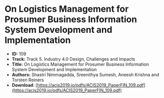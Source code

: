 # On Logistics Management for Prosumer Business Information System Development and Implementation

- **ID:** 109
- **Track:** Track 5. Industry 4.0 Design, Challenges and Impacts
- **Title:** On Logistics Management for Prosumer Business Information System Development and Implementation
- **Authors:** Shastri Nimmagadda, Sreenithya Sumesh, Aneesh Krishna and Torsten Reiners
- **Download**: [https://acis2019.io/pdfs/ACIS2019_PaperFIN_109.pdf](https://acis2019.io/pdfs/ACIS2019_PaperFIN_109.pdf)